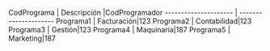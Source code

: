CodPrograma    | Descripción |CodProgramador
 --------------------- | ---------------------
Programa1 | Facturación|123
Programa2 | Contabilidad|123
Programa3 | Gestión|123
Programa4 | Maquinaria|187
Programa5 | Marketing|187
